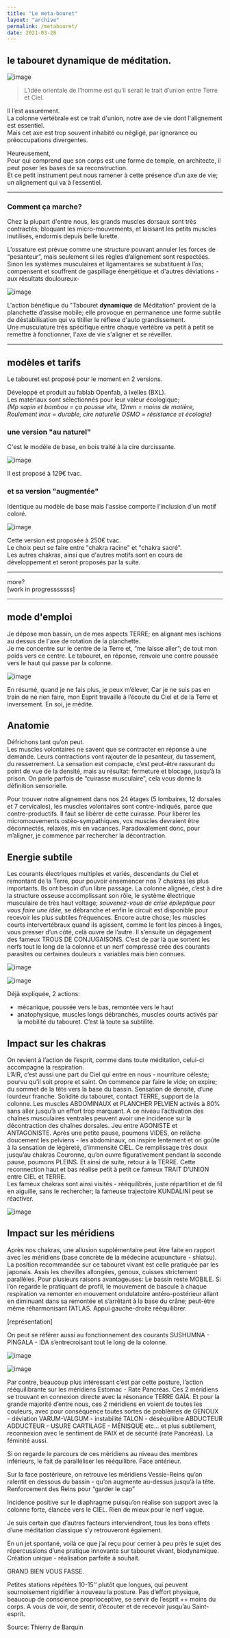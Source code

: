 ```yaml
---
title: "Le meta-bouret"
layout: "archive"
permalink: /metabouret/
date: 2021-03-28
---
```


## le tabouret dynamique de méditation.
 
![image](https://user-images.githubusercontent.com/12049360/112747012-f4444e80-8fb2-11eb-8437-80cf185e88a5.png)


> L’idée orientale de l’homme est qu’il serait le trait d’union entre Terre et Ciel.

Il l’est assurément.  
La colonne vertébrale est ce trait d'union, notre axe de vie dont l'alignement est essentiel.  
Mais cet axe est trop souvent inhabité ou négligé, par ignorance ou préoccupations divergentes.


Heureusement,  
Pour qui comprend que son corps est une forme de temple, en architecte, il peut poser les bases de sa reconstruction.  
Et ce petit instrument peut nous ramener à cette présence d’un axe de vie; un alignement qui va à l’essentiel.

---

### Comment ça marche?

Chez la plupart d'entre nous, les grands muscles dorsaux sont très contractés; bloquant les micro-mouvements, et laissant les petits muscles inutilisés, endormis depuis belle lurette.  

L’ossature est prévue comme une structure pouvant annuler les forces de “pesanteur”, mais seulement si les règles d’alignement sont respectées.  
Sinon les systèmes musculaires et ligamentaires se substituent à l’os; compensent et souffrent de gaspillage énergétique et d'autres déviations -aux résultats douloureux-  

![image](https://user-images.githubusercontent.com/12049360/105741050-2812e180-5f3a-11eb-9a33-510f78db6218.png)
 
L'action bénéfique du "Tabouret **dynamique** de Méditation" provient de la planchette d’assise mobile; elle provoque en permanence une forme subtile de déstabilisation qui va titiller le réflexe d'auto grandissement.  
Une musculature très spécifique entre chaque vertèbre va petit à petit se remettre à fonctionner, l'axe de vie s'aligner et se réveiller.  



---

## modèles et tarifs
Le tabouret est proposé pour le moment en 2 versions.  

Développé et produit au fablab Openfab, à Ixelles (BXL).   
Les matériaux sont sélectionnés pour leur valeur écologique;  
_(Mp sapin et bambou = ça pousse vite, 12mm = moins de matière, Roulement inox = durable, cire naturelle OSMO = résistance et écologie)_


### une version "au naturel"
C'est le modèle de base, en bois traité à la cire durcissante. 

![image](https://user-images.githubusercontent.com/12049360/112748562-acc2c000-8fbc-11eb-97cf-c8e530570dde.png)

Il est proposé à 129€ tvac.

### et sa version "augmentée"
Identique au modèle de base mais l'assise comporte l'inclusion d'un motif coloré.  

![image](https://user-images.githubusercontent.com/12049360/110140541-7c7c6d00-7dd4-11eb-8e3a-d005136adb9d.png)

Cette version est proposée à 250€ tvac.  
Le choix peut se faire entre "chakra racine" et "chakra sacré".  
Les autres chakras, ainsi que d'autres motifs sont en cours de développement et seront proposés par la suite. 



--- 
more?   
[work in progresssssss]

---

## mode d'emploi

Je dépose mon bassin, un de mes aspects TERRE; en alignant mes ischions au dessus de l'axe de rotation de la planchette.  
Je me concentre sur le centre de la Terre et, “me laisse aller”; de tout mon poids vers ce centre. Le tabouret, en réponse, renvoie une contre poussée vers le haut qui passe par la colonne.

![image](https://user-images.githubusercontent.com/12049360/109640383-b5a4ab00-7b50-11eb-89c9-7ebe64a8755a.png)

En résumé, quand je ne fais plus, je peux m’élever,
Car je ne suis pas en train de ne rien faire, mon Esprit travaille à l’écoute du Ciel et de la Terre et inversement. 
En soi, je médite.


## Anatomie
Défrichons tant qu’on peut.  
Les muscles volontaires ne savent que se contracter en réponse à une demande. Leurs contractions vont rajouter de la pesanteur, du tassement, du resserrement.
La sensation est compacte, c’est peut-être rassurant du point de vue de la densité, mais au résultat: fermeture et blocage, jusqu’à la prison. 
On parle parfois de “cuirasse musculaire”, cela vous donne la définition sensorielle.

Pour trouver notre alignement dans nos 24 étages (5 lombaires, 12 dorsales et 7 cervicales), les muscles volontaires sont contre-indiqués, parce que contre-productifs.
Il faut se libérer de cette cuirasse.
Pour libérer les micromouvements ostéo-sympathiques, vos muscles devraient être déconnectés, relaxés, mis en vacances. 
Paradoxalement donc, pour m’aligner, je commence par rechercher la décontraction.









## Energie subtile

Les courants électriques multiples et variés, descendants du Ciel et remontant de la Terre, pour pouvoir ensemencer nos 7 chakras les plus importants. Ils ont besoin d’un libre passage. La colonne alignée, c’est à dire la structure osseuse accomplissant son rôle, le système électrique musculaire de très haut voltage; _souvenez-vous de crise épileptique pour vous faire une idée_, se débranche et enfin le circuit est disponible pour recevoir les plus subtiles fréquences.
Encore autre chose; les muscles courts intervertébraux quand ils agissent, comme le font les pinces à linges, vous presser d’un côté, celà ouvre de l’autre. Il s’ensuite un dégagement des fameux TROUS DE CONJUGAISONS.
C’est de par là que sortent les nerfs tout le long de la colonne et un nerf compressé crée des courants parasites ou certaines douleurs ± variables mais bien connues.


![image](https://user-images.githubusercontent.com/12049360/105741484-a4a5c000-5f3a-11eb-8c90-952207e3ea5c.png)


![image](https://user-images.githubusercontent.com/12049360/105741063-2c3eff00-5f3a-11eb-9199-0a8899b0df7f.png)

Déjà expliquée, 2 actions:
- mécanique, poussée vers le bas, remontée vers le haut
- anatophysique, muscles longs débranchés, muscles courts activés par la mobilité du tabouret. C’est là toute sa subtilité.

## Impact sur les chakras
On revient à l’action de l’esprit, comme dans toute méditation, celui-ci accompagne la respiration.  
L’AIR, c’est aussi une part du Ciel qui entre en nous - nourriture céleste; pourvu qu’il soit propre et saint.
On commence par faire le vide; on expire; du sommet de la tête vers la base du bassin.
Sensation de densité, d’une lourdeur franche.
Solidité du tabouret, contact TERRE, support de la colonne.
Les muscles ABDOMINAUX et PLANCHER PELVIEN activés à 80% sans aller jusqu’à un effort trop marquant.
A ce niveau l’activation des chaînes musculaires ventrales peuvent avoir une incidence sur la décontraction des chaînes dorsales.
Jeu entre AGONISTE et ANTAGONISTE.
Après une petite pause, poumons VIDES, on relâche doucement les pelviens - les abdominaux, on inspire lentement et on goûte à la sensation de légèreté, d’immensité CIEL.
Ce remplissage très doux jusqu’au chakras Couronne, qu’on ouvre figurativement pendant la seconde pause, poumons PLEINS.
Et ainsi de suite, retour à la TERRE.
Cette reconnection haut et bas réalise petit à petit ce fameux TRAIT D’UNION entre CIEL et TERRE.  
Les fameux chakras sont ainsi visités - rééquilibrés, juste répartition et de fil en aiguille, sans le rechercher; la fameuse trajectoire KUNDALINI peut se réactiver.

![image](https://user-images.githubusercontent.com/12049360/112749966-05e32180-8fc6-11eb-9f97-f3fc723607c4.png)



## Impact sur les méridiens
Après nos chakras, une allusion supplémentaire peut être faite en rapport avec les méridiens (base concrète de la médecine acupuncture - shiatsu).
La position recommandée sur ce tabouret vivant est celle pratiquée par les japonais. Assis les chevilles allongées, genoux, cuisses strictement parallèles. 
Pour plusieurs raisons avantageuses:
Le bassin reste MOBILE. Si l’on regarde le pratiquant de profil, le mouvement de bascule à chaque respiration va remonter en mouvement ondulatoire antéro-postérieur allant en diminuant dans sa remontée et s’arrêtant à la base du crâne; peut-être même réharmonisant l’ATLAS. Appui gauche-droite rééquilibrer.

[représentation]


On peut se référer aussi au fonctionnement des courants SUSHUMNA - PINGALA - IDA s’entrecroisant tout le long de la colonne. 

![image](https://user-images.githubusercontent.com/12049360/112749970-0d0a2f80-8fc6-11eb-9924-a63c3865c1e2.png)

![image](https://user-images.githubusercontent.com/12049360/112749972-11364d00-8fc6-11eb-8ff9-0cf4fe4e5464.png)

Par contre, beaucoup plus intéressant c’est par cette posture, l’action rééquilibrante sur les méridiens Estomac - Rate Pancréas. Ces 2 méridiens se trouvant en connexion directe avec la résonance TERRE GAÏA. Et pour la grande majorité d’entre nous, ces 2 méridiens en voient de toutes les couleurs, avec pour conséquence toutes sortes de problèmes de GENOUX - déviation VARUM-VALGUM - instabilité TALON - déséquilibre ABDUCTEUR ADDUCTEUR - USURE CARTILAGE - MÉNISQUE etc...  et plus subtilement, reconnexion avec le sentiment de PAIX et de sécurité (rate Pancréas). 
La féminité aussi. 

Si on regarde le parcours de ces méridiens au niveau des membres inférieurs, le fait de paralléliser les rééquilibre. Face antérieur. 

Sur la face postérieure, on retrouve les méridiens Vessie-Reins qu’on ralentit en dessous du bassin - qu’on augmente au-dessus jusqu’à la tête. Renforcement des Reins pour “garder le cap”

Incidence positive sur le diaphragme puisqu’on réalise son support avec la colonne forte, élancée vers le CIEL. Rien de mieux pour le nerf vague. 


Je suis certain que d’autres facteurs interviendront, tous les bons effets d’une méditation classique s’y retrouveront également. 

En un jet spontané, voilà ce que j’ai reçu pour cerner à peu près le sujet des répercussions d’une pratique innovante sur tabouret vivant, biodynamique. Création unique - réalisation parfaite à souhait. 

GRAND BIEN VOUS FASSE. 

Petites stations répétées 10-15’’ plutôt que longues, qui peuvent sournoisement rigidifier à nouveau la posture. 
Pas d’effort physique, beaucoup de conscience proprioceptive, se servir de l’esprit ++ moins du corps.
A vous de voir, de sentir, d’écouter et de recevoir jusqu’au Saint-esprit. 

Source: Thierry de Barquin
